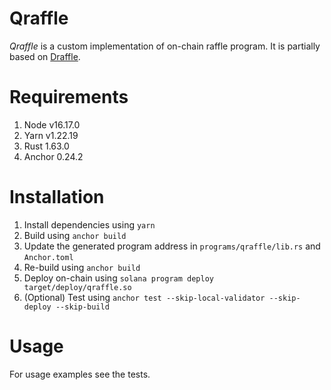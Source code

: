 # Qraffle

*Qraffle* is a custom implementation of on-chain raffle program. It is partially based on [Draffle](https://github.com/draffle-io/draffle).

# Requirements

1. Node v16.17.0
2. Yarn v1.22.19
3. Rust 1.63.0
4. Anchor 0.24.2

# Installation

1. Install dependencies using `yarn`
2. Build using `anchor build`
3. Update the generated program address in `programs/qraffle/lib.rs` and `Anchor.toml`
4. Re-build using `anchor build`
5. Deploy on-chain using `solana program deploy target/deploy/qraffle.so`
6. (Optional) Test using `anchor test --skip-local-validator --skip-deploy --skip-build`


# Usage

For usage examples see the tests.
